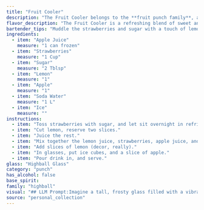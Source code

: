 ```yaml
---
title: "Fruit Cooler"
description: "The Fruit Cooler belongs to the **fruit punch family**, a refreshing beverage with roots in the **18th century**. Its origin is likely rooted in the colonial American tradition of mixing fruit juices, sugar, and spirits, evolving into a non-alcoholic, celebratory drink. "
flavor_description: "The Fruit Cooler is a refreshing blend of sweet and tart flavors.  The apple juice and sugar create a base of sweetness, while the strawberries and lemon add bright acidity.  The apple adds a subtle earthiness, and the soda water provides a light and bubbly texture.  The ice chills the drink and enhances the overall refreshment.  This cocktail is perfect for a warm day. "
bartender_tips: "Muddle the strawberries and sugar with a touch of lemon juice to release their sweetness and aroma.  Use a good quality apple juice for depth of flavor.  Don't over-muddle the apple; just a few light presses to release its fragrance.  Top with soda water for a refreshing fizz and serve with ice for a cool, crisp drink.  Garnish with a lemon wedge and a strawberry for visual appeal. "
ingredients:
  - item: "Apple Juice"
    measure: "1 can frozen"
  - item: "Strawberries"
    measure: "1 Cup"
  - item: "Sugar"
    measure: "2 Tblsp"
  - item: "Lemon"
    measure: "1"
  - item: "Apple"
    measure: "1"
  - item: "Soda Water"
    measure: "1 L"
  - item: "Ice"
    measure: ""
instructions:
  - item: "Toss strawberries with sugar, and let sit overnight in refrigerator."
  - item: "Cut lemon, reserve two slices."
  - item: "Juice the rest."
  - item: "Mix together the lemon juice, strawberries, apple juice, and soda water."
  - item: "Add slices of lemon (decor, really)."
  - item: "In glasses, put ice cubes, and a slice of apple."
  - item: "Pour drink in, and serve."
glass: "Highball Glass"
category: "punch"
has_alcohol: false
base_spirit:
family: "highball"
visual: "## LLM Prompt:Imagine a tall, frosty glass filled with a vibrant **pink-hued concoction**. The base is a **deep, ruby red** from the strawberries, **brightened** by the **sparkling, almost transparent** soda water. Tiny **red strawberry slices** and **apple chunks** bob playfully amongst the ice, adding a touch of **rustic charm**. A **thin, glistening lemon wedge** hangs from the rim, offering a subtle hint of **tartness** against the sweet, fruity backdrop. The **cloud of condensation** on the glass speaks to the **refreshing chill** within, making it a **perfect summer drink**. "
source: "personal_collection"
---
```


